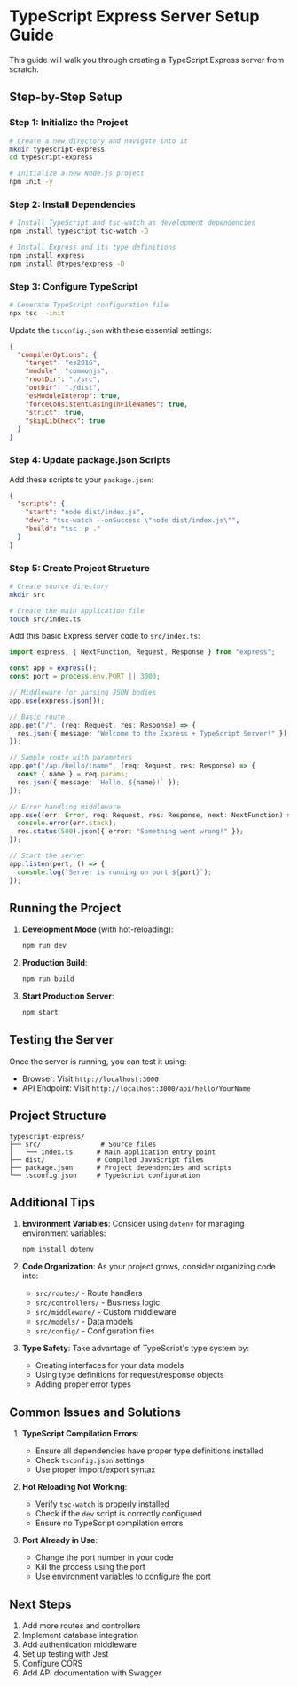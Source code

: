 # TypeScript Express Server Setup Guide

This guide will walk you through creating a TypeScript Express server from scratch.

## Step-by-Step Setup

### Step 1: Initialize the Project

```bash
# Create a new directory and navigate into it
mkdir typescript-express
cd typescript-express

# Initialize a new Node.js project
npm init -y
```

### Step 2: Install Dependencies

```bash
# Install TypeScript and tsc-watch as development dependencies
npm install typescript tsc-watch -D

# Install Express and its type definitions
npm install express
npm install @types/express -D
```

### Step 3: Configure TypeScript

```bash
# Generate TypeScript configuration file
npx tsc --init
```

Update the `tsconfig.json` with these essential settings:

```json
{
  "compilerOptions": {
    "target": "es2016",
    "module": "commonjs",
    "rootDir": "./src",
    "outDir": "./dist",
    "esModuleInterop": true,
    "forceConsistentCasingInFileNames": true,
    "strict": true,
    "skipLibCheck": true
  }
}
```

### Step 4: Update package.json Scripts

Add these scripts to your `package.json`:

```json
{
  "scripts": {
    "start": "node dist/index.js",
    "dev": "tsc-watch --onSuccess \"node dist/index.js\"",
    "build": "tsc -p ."
  }
}
```

### Step 5: Create Project Structure

```bash
# Create source directory
mkdir src

# Create the main application file
touch src/index.ts
```

Add this basic Express server code to `src/index.ts`:

```typescript
import express, { NextFunction, Request, Response } from "express";

const app = express();
const port = process.env.PORT || 3000;

// Middleware for parsing JSON bodies
app.use(express.json());

// Basic route
app.get("/", (req: Request, res: Response) => {
  res.json({ message: "Welcome to the Express + TypeScript Server!" });
});

// Sample route with parameters
app.get("/api/hello/:name", (req: Request, res: Response) => {
  const { name } = req.params;
  res.json({ message: `Hello, ${name}!` });
});

// Error handling middleware
app.use((err: Error, req: Request, res: Response, next: NextFunction) => {
  console.error(err.stack);
  res.status(500).json({ error: "Something went wrong!" });
});

// Start the server
app.listen(port, () => {
  console.log(`Server is running on port ${port}`);
});
```

## Running the Project

1. **Development Mode** (with hot-reloading):

   ```bash
   npm run dev
   ```

2. **Production Build**:

   ```bash
   npm run build
   ```

3. **Start Production Server**:
   ```bash
   npm start
   ```

## Testing the Server

Once the server is running, you can test it using:

- Browser: Visit `http://localhost:3000`
- API Endpoint: Visit `http://localhost:3000/api/hello/YourName`

## Project Structure

```
typescript-express/
├── src/               # Source files
│   └── index.ts      # Main application entry point
├── dist/             # Compiled JavaScript files
├── package.json      # Project dependencies and scripts
└── tsconfig.json     # TypeScript configuration
```

## Additional Tips

1. **Environment Variables**: Consider using `dotenv` for managing environment variables:

   ```bash
   npm install dotenv
   ```

2. **Code Organization**: As your project grows, consider organizing code into:

   - `src/routes/` - Route handlers
   - `src/controllers/` - Business logic
   - `src/middleware/` - Custom middleware
   - `src/models/` - Data models
   - `src/config/` - Configuration files

3. **Type Safety**: Take advantage of TypeScript's type system by:
   - Creating interfaces for your data models
   - Using type definitions for request/response objects
   - Adding proper error types

## Common Issues and Solutions

1. **TypeScript Compilation Errors**:

   - Ensure all dependencies have proper type definitions installed
   - Check `tsconfig.json` settings
   - Use proper import/export syntax

2. **Hot Reloading Not Working**:

   - Verify `tsc-watch` is properly installed
   - Check if the `dev` script is correctly configured
   - Ensure no TypeScript compilation errors

3. **Port Already in Use**:
   - Change the port number in your code
   - Kill the process using the port
   - Use environment variables to configure the port

## Next Steps

1. Add more routes and controllers
2. Implement database integration
3. Add authentication middleware
4. Set up testing with Jest
5. Configure CORS
6. Add API documentation with Swagger
